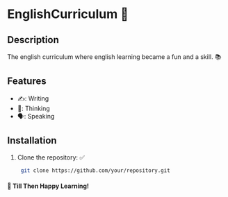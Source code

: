 
# EnglishCurriculum  📖

## Description
The english curriculum where english learning became a fun and a skill. 📚

## Features
- ✍️: Writing 
- 🤔: Thinking 
- 🗣: Speaking


## Installation 
1. Clone the repository: :white_check_mark: 
   ```bash
    git clone https://github.com/your/repository.git

#### :rocket: Till Then Happy Learning!
